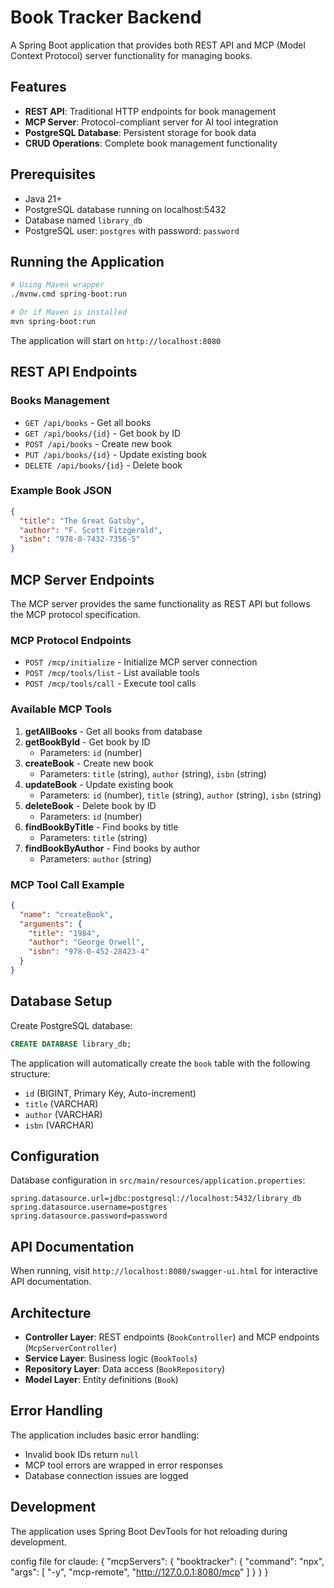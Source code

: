 # Book Tracker Backend

A Spring Boot application that provides both REST API and MCP (Model Context Protocol) server functionality for managing books.

## Features

- **REST API**: Traditional HTTP endpoints for book management
- **MCP Server**: Protocol-compliant server for AI tool integration
- **PostgreSQL Database**: Persistent storage for book data
- **CRUD Operations**: Complete book management functionality

## Prerequisites

- Java 21+
- PostgreSQL database running on localhost:5432
- Database named `library_db`
- PostgreSQL user: `postgres` with password: `password`

## Running the Application

```bash
# Using Maven wrapper
./mvnw.cmd spring-boot:run

# Or if Maven is installed
mvn spring-boot:run
```

The application will start on `http://localhost:8080`

## REST API Endpoints

### Books Management

- `GET /api/books` - Get all books
- `GET /api/books/{id}` - Get book by ID
- `POST /api/books` - Create new book
- `PUT /api/books/{id}` - Update existing book
- `DELETE /api/books/{id}` - Delete book

### Example Book JSON

```json
{
  "title": "The Great Gatsby",
  "author": "F. Scott Fitzgerald",
  "isbn": "978-0-7432-7356-5"
}
```

## MCP Server Endpoints

The MCP server provides the same functionality as REST API but follows the MCP protocol specification.

### MCP Protocol Endpoints

- `POST /mcp/initialize` - Initialize MCP server connection
- `POST /mcp/tools/list` - List available tools
- `POST /mcp/tools/call` - Execute tool calls

### Available MCP Tools

1. **getAllBooks** - Get all books from database
2. **getBookById** - Get book by ID
   - Parameters: `id` (number)
3. **createBook** - Create new book
   - Parameters: `title` (string), `author` (string), `isbn` (string)
4. **updateBook** - Update existing book
   - Parameters: `id` (number), `title` (string), `author` (string), `isbn` (string)
5. **deleteBook** - Delete book by ID
   - Parameters: `id` (number)
6. **findBookByTitle** - Find books by title
   - Parameters: `title` (string)
7. **findBookByAuthor** - Find books by author
   - Parameters: `author` (string)

### MCP Tool Call Example

```json
{
  "name": "createBook",
  "arguments": {
    "title": "1984",
    "author": "George Orwell",
    "isbn": "978-0-452-28423-4"
  }
}
```

## Database Setup

Create PostgreSQL database:

```sql
CREATE DATABASE library_db;
```

The application will automatically create the `book` table with the following structure:

- `id` (BIGINT, Primary Key, Auto-increment)
- `title` (VARCHAR)
- `author` (VARCHAR)
- `isbn` (VARCHAR)

## Configuration

Database configuration in `src/main/resources/application.properties`:

```properties
spring.datasource.url=jdbc:postgresql://localhost:5432/library_db
spring.datasource.username=postgres
spring.datasource.password=password
```

## API Documentation

When running, visit `http://localhost:8080/swagger-ui.html` for interactive API documentation.

## Architecture

- **Controller Layer**: REST endpoints (`BookController`) and MCP endpoints (`McpServerController`)
- **Service Layer**: Business logic (`BookTools`)
- **Repository Layer**: Data access (`BookRepository`)
- **Model Layer**: Entity definitions (`Book`)

## Error Handling

The application includes basic error handling:

- Invalid book IDs return `null`
- MCP tool errors are wrapped in error responses
- Database connection issues are logged

## Development

The application uses Spring Boot DevTools for hot reloading during development.

config file for claude:
{
  "mcpServers": {
    "booktracker": {
      "command": "npx",
      "args": [
        "-y",
        "mcp-remote",
        "http://127.0.0.1:8080/mcp"
      ]
    }
  }
}
